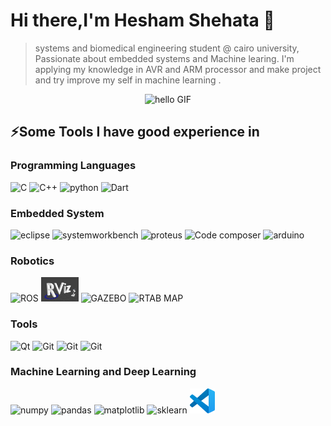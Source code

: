 <h1> Hi there,I'm Hesham Shehata 👋</h1>
 
>systems and biomedical engineering student @ cairo university, Passionate about embedded systems and Machine learing.
>I'm applying my knowledge in AVR and ARM processor and make project and try improve my self in machine learning .
 
 <div align="center">
    <img width="500px" alt="hello GIF" src="https://media4.giphy.com/media/iIqmM5tTjmpOB9mpbn/giphy.gif?cid=ecf05e476n7is599ejcdciayiun3bz5sxu8s8bnf6uan4w0y&rid=giphy.gif&ct=g">
</div>

<h2>⚡Some Tools I have good experience in </h2>

<h3>Programming Languages</h3>
<p align="left">
 <img  alt="C" hight="50px" width="50px" src="https://cdn.iconscout.com/icon/free/png-512/c-programming-569564.png" />
 <img  alt="C++" hight="40px" width="40px" src="https://upload.wikimedia.org/wikipedia/commons/1/18/ISO_C%2B%2B_Logo.svg" />
 <img  alt="python" hight="40px" width="40px" src="https://cdn3.iconfinder.com/data/icons/logos-and-brands-adobe/512/267_Python-512.png" />
 <img  alt="Dart" hight="40px" width="40px" src="https://encrypted-tbn0.gstatic.com/images?q=tbn:ANd9GcTxltYGIk9VX6DsL71xp7MdKcXu_ARn15GVqQ&usqp=CAU" />
</p>

<h3>Embedded System</h3>
<p align="left">
 <img  alt="eclipse" hight="40px" width="40px" src="https://user-images.githubusercontent.com/11943860/46922529-b28cdc80-cfe0-11e8-9aec-0091161d3599.png" />
 <img  alt="systemworkbench" hight="50px" width="50px" src="https://fr.mathworks.com/products/connections/product_detail/stm32-embedded-target/_jcr_content/descriptionImageParsys/image.adapt.full.medium.jpg/1645427908159.jpg" />
 <img  alt="proteus" hight="50px" width="50px" src="https://sovathrothsama.files.wordpress.com/2018/10/proteus.jpg?w=640" />
 <img  alt="Code composer" hight="50px" width="50px" src="https://www.electrorules.com/wp-content/uploads/2022/06/1-codeComposerStudio-v9-opening.png" />
 <img  alt="arduino" width="40" height="40"  src="https://cdn.worldvectorlogo.com/logos/arduino-1.svg" />
</p>
<h3>Robotics</h3>
<p align="left">
 <img  alt="ROS" width="50" height="50"  src="https://upload.wikimedia.org/wikipedia/commons/7/7a/ROS_cat.png" />
 <img  alt="RVIZ" hight="80px" width="60px" src="https://raw.githubusercontent.com/ros-visualization/rviz/noetic-devel/images/splash.png" />
 <img  alt="GAZEBO" hight="200px" width="80px" src="https://www.generationrobots.com/blog/wp-content/uploads/2016/07/gazebo-and-ros.jpg" />
 <img  alt="RTAB MAP" hight="60px" width="60px" src="https://play-lh.googleusercontent.com/BX5rTsLAM0Z0WNTovXLUk7zihsY0VCfIKIhhSsOEuiU-khtmHokrvI13FTtczvARcA" />
</p>

<h3>Tools</h3>
<p align="left">
 <img  alt="Qt" width="50" height="50"  src="https://upload.wikimedia.org/wikipedia/commons/thumb/f/fc/Qt_logo_2013.svg/851px-Qt_logo_2013.svg.png" />
 <img  alt="Git" hight="60px" width="50px" src="https://git-scm.com/images/logos/downloads/Git-Icon-1788C.png" />
 <img  alt="Git" hight="60px" width="60px" src="https://encrypted-tbn0.gstatic.com/images?q=tbn:ANd9GcQ8WZEDAcsLrByn6wQjYKWPj_s6cjZ0DY8Gsf6qV2uAiVPmcaO9upInHtQUYmocTbEPOFw&usqp=CAU" />
 <img  alt="Git" hight="40px" width="80px" src="https://miro.medium.com/v2/resize:fit:267/1*CalM6rOuHxReY6W-rE01lw.png" />
</p>

<h3>Machine Learning and Deep Learning</h3>
<p align="left">
 <img  alt="numpy" width="40" height="40" src="https://user-images.githubusercontent.com/67586773/105040771-43887300-5a88-11eb-9f01-bee100b9ef22.png"  />
 <img  alt="pandas" width="40" height="40" src="https://pandas.pydata.org/static/img/pandas_secondary.svg"  />
 <img  alt="matplotlib" width="40" height="40" src="https://upload.wikimedia.org/wikipedia/commons/thumb/8/84/Matplotlib_icon.svg/480px-Matplotlib_icon.svg.png"  />
 <img  alt="sklearn" width="40" height="40" src="https://upload.wikimedia.org/wikipedia/commons/thumb/0/05/Scikit_learn_logo_small.svg/260px-Scikit_learn_logo_small.svg.png?20180808062052"  />
 <img  alt="Visual Studio Code"  width="40" height="40" src="https://raw.githubusercontent.com/github/explore/80688e429a7d4ef2fca1e82350fe8e3517d3494d/topics/visual-studio-code/visual-studio-code.png" />
</p>
